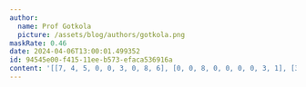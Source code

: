 ```yaml
---
author:
  name: Prof Gotkola
  picture: /assets/blog/authors/gotkola.png
maskRate: 0.46
date: 2024-04-06T13:00:01.499352
id: 94545e00-f415-11ee-b573-efaca536916a
content: '[[7, 4, 5, 0, 0, 3, 0, 8, 6], [0, 0, 8, 0, 0, 0, 0, 3, 1], [3, 6, 1, 2, 8, 4, 0, 9, 0], [0, 0, 7, 8, 5, 0, 3, 6, 0], [0, 5, 0, 3, 0, 0, 0, 0, 0], [0, 0, 6, 0, 4, 0, 0, 2, 9], [6, 0, 3, 5, 9, 8, 1, 4, 2], [0, 0, 2, 4, 6, 0, 0, 0, 0], [0, 1, 4, 7, 0, 2, 6, 5, 0]]'
---
```

